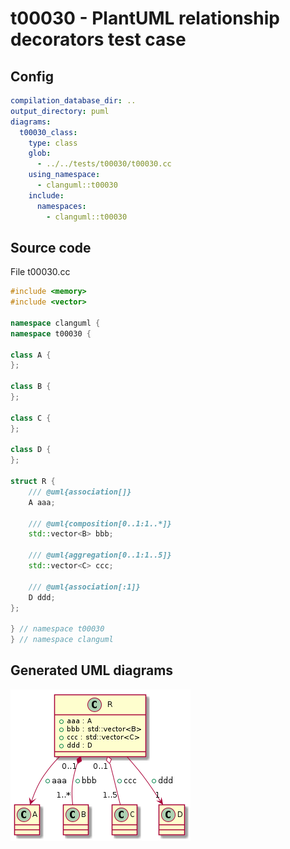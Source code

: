 # t00030 - PlantUML relationship decorators test case
## Config
```yaml
compilation_database_dir: ..
output_directory: puml
diagrams:
  t00030_class:
    type: class
    glob:
      - ../../tests/t00030/t00030.cc
    using_namespace:
      - clanguml::t00030
    include:
      namespaces:
        - clanguml::t00030

```
## Source code
File t00030.cc
```cpp
#include <memory>
#include <vector>

namespace clanguml {
namespace t00030 {

class A {
};

class B {
};

class C {
};

class D {
};

struct R {
    /// @uml{association[]}
    A aaa;

    /// @uml{composition[0..1:1..*]}
    std::vector<B> bbb;

    /// @uml{aggregation[0..1:1..5]}
    std::vector<C> ccc;

    /// @uml{association[:1]}
    D ddd;
};

} // namespace t00030
} // namespace clanguml

```
## Generated UML diagrams
![t00030_class](./t00030_class.png "PlantUML relationship decorators test case")
